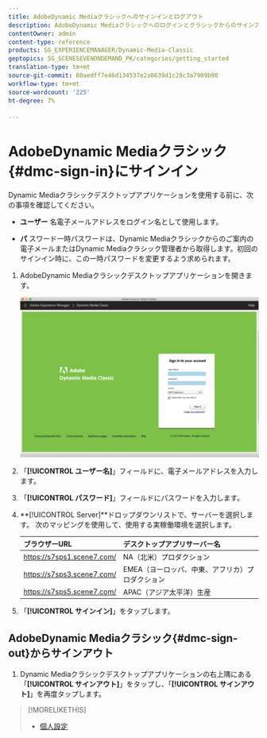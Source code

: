 ```yaml
---
title: AdobeDynamic Mediaクラシックへのサインインとログアウト
description: AdobeDynamic Mediaクラシックへのログインとクラシックからのサインアウト、および北米(NA)、ヨーロッパ、中東、アフリカ(EMEA)、アジア太平洋(APAC)の本番環境サーバーへの接続について説明します。
contentOwner: admin
content-type: reference
products: SG_EXPERIENCEMANAGER/Dynamic-Media-Classic
geptopics: SG_SCENESEVENONDEMAND_PK/categories/getting_started
translation-type: tm+mt
source-git-commit: 60aedff7e46d134537e2a0639d1c28c3a7909b90
workflow-type: tm+mt
source-wordcount: '225'
ht-degree: 7%

---
```



<!-- UPDATE THIS TOPIC AFTER DECEMBER 31, 2020!!!!! -->

# AdobeDynamic Mediaクラシック{#dmc-sign-in}にサインイン

Dynamic Mediaクラシックデスクトップアプリケーションを使用する前に、次の事項を確認してください。

* **ユーザー**
名電子メールアドレスをログイン名として使用します。

* **パ**
スワード一時パスワードは、Dynamic Mediaクラシックからのご案内の電子メールまたはDynamic Mediaクラシック管理者から取得します。初回のサインイン時に、この一時パスワードを変更するよう求められます。

1. AdobeDynamic Mediaクラシックデスクトップアプリケーションを開きます。

   ![Dynamic Mediaクラシックサインイン](/help/assets/dmclassic-login1.png)

1. 「**[!UICONTROL ユーザー名]**」フィールドに、電子メールアドレスを入力します。
1. 「**[!UICONTROL パスワード]**」フィールドにパスワードを入力します。
1. **[!UICONTROL Server]**ドロップダウンリストで、サーバーを選択します。
次のマッピングを使用して、使用する実稼働環境を選択します。

   | ブラウザーURL | デスクトップアプリサーバー名 |
   |---|---|
   | https://s7sps1.scene7.com/ | NA（北米）プロダクション |
   | https://s7sps3.scene7.com/ | EMEA（ヨーロッパ、中東、アフリカ）プロダクション |
   | https://s7sps5.scene7.com/ | APAC（アジア太平洋）生産 |

1. 「**[!UICONTROL サインイン]**」をタップします。

## AdobeDynamic Mediaクラシック{#dmc-sign-out}からサインアウト

1. Dynamic Mediaクラシックデスクトップアプリケーションの右上隅にある「**[!UICONTROL サインアウト]**」をタップし、「**[!UICONTROL サインアウト]**」を再度タップします。

>[!MORELIKETHIS]
>
>* [個人設定](personal-setup.md#personal_setup)

